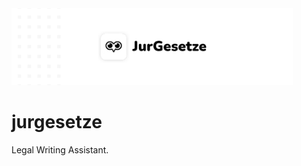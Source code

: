 <img src="https://github.com/jurgesetze-dev/jurgesetze/blob/main/banner.png" width="450">


# jurgesetze
Legal Writing Assistant.

